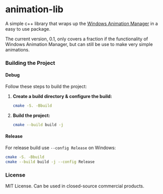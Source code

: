 
# animation-lib
A simple c++ library that wraps up the [Windows Animation Manager](https://learn.microsoft.com/en-us/windows/win32/api/_uianimation/) in a easy to use package. 

The current version, 0.1, only covers a fraction if the functionality of Windows Animation Manager, but can still be use to make very simple animations.

### Building the Project

#### Debug

Follow these steps to build the project:

1. **Create a build directory & configure the build:**
   ```bash
   cmake -S. -Bbuild
   ```

2. **Build the project:**
   ```bash
   cmake --build build -j
   ```

#### Release

For release build use `--config Release` on Windows:

```bash
cmake -S. -Bbuild
cmake --build build -j --config Release
```

### License

MIT License. Can be used in closed-source commercial products.

